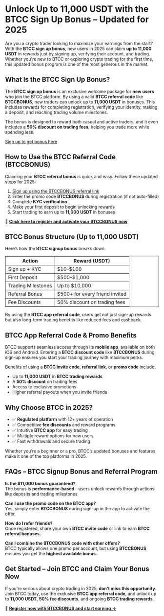 <h1>Unlock Up to 11,000 USDT with the BTCC Sign Up Bonus – Updated for 2025</h1>
<p>Are you a crypto trader looking to maximize your earnings from the start? With the <strong>BTCC sign up bonus</strong>, new users in 2025 can claim <strong>up to 11,000 USDT</strong> in rewards just by signing up, verifying their account, and trading. Whether you're new to BTCC or exploring crypto trading for the first time, this updated bonus program is one of the most generous in the market.</p>

<h2>What Is the BTCC Sign Up Bonus?</h2>
<p>The <strong>BTCC sign up bonus</strong> is an exclusive welcome package for <strong>new users</strong> who join the BTCC platform. By using a valid <strong>BTCC referral code</strong> like <strong>BTCCBONUS</strong>, new traders can unlock up to <strong>11,000 USDT</strong> in bonuses. This includes rewards for completing registration, verifying your identity, making a deposit, and reaching trading volume milestones.</p>
<p>The bonus is designed to reward both casual and active traders, and it even includes a <strong>50% discount on trading fees</strong>, helping you trade more while spending less.</p>
<p><a href="https://partner.btcc.com/us/c/BTCCBONUS/9303" target="_blank">Sign up to get bonus here</a></p>
<img src="https://images.mirror-media.xyz/publication-images/qVv1HIUVtLAdWVcjvkQcB.png?height=960&amp;width=1920" decoding="async" data-nimg="fill" class="css-xah9so" style="position:absolute;top:0;left:0;bottom:0;right:0;box-sizing:border-box;padding:0;border:none;margin:auto;display:block;width:0;height:0;min-width:100%;max-width:100%;min-height:100%;max-height:100%">
<h2>How to Use the BTCC Referral Code (BTCCBONUS)</h2>
<p>Claiming your <strong>BTCC referral bonus</strong> is quick and easy. Follow these updated steps for 2025:</p>
<ol>
<li><a href="https://partner.btcc.com/us/c/BTCCBONUS/9303">Sign up using the BTCCBONUS referral link</a></li>
<li>Enter the promo code <strong>BTCCBONUS</strong> during registration (if not auto-filled)</li>
<li>Complete <strong>KYC verification</strong></li>
<li>Make your first deposit to begin unlocking rewards</li>
<li>Start trading to earn up to <strong>11,000 USDT</strong> in bonuses</li>
</ol>
<p>🔗 <a href="https://partner.btcc.com/us/c/BTCCBONUS/9303"><strong>Click here to register and activate your BTCCBONUS now</strong></a></p>

<h2>BTCC Bonus Structure (Up to 11,000 USDT)</h2>
<p>Here’s how the <strong>BTCC signup bonus</strong> breaks down:</p>
<table border="1" cellpadding="6" cellspacing="0">
<tr><th>Action</th><th>Reward (USDT)</th></tr>
<tr><td>Sign up + KYC</td><td>$10–$100</td></tr>
<tr><td>First Deposit</td><td>$500–$1,000</td></tr>
<tr><td>Trading Milestones</td><td>Up to $10,000</td></tr>
<tr><td>Referral Bonus</td><td>$500+ for every friend invited</td></tr>
<tr><td>Fee Discounts</td><td>50% discount on trading fees</td></tr>
</table>
<p>By using the <strong>BTCC app referral code</strong>, users get not just sign-up rewards but also long-term trading benefits like reduced fees and cashback.</p>

<h2>BTCC App Referral Code & Promo Benefits</h2>
<p>BTCC supports seamless access through its <strong>mobile app</strong>, available on both iOS and Android. Entering a <strong>BTCC discount code</strong> like <strong>BTCCBONUS</strong> during sign-up ensures you start your trading journey with maximum perks.</p>
<p>Benefits of using a <strong>BTCC invite code</strong>, <strong>referral link</strong>, or <strong>promo code</strong> include:</p>
<ul>
<li>Up to <strong>11,000 USDT</strong> in <strong>BTCC trading rewards</strong></li>
<li>A <strong>50% discount</strong> on trading fees</li>
<li>Access to exclusive promotions</li>
<li>Higher referral payouts when you invite friends</li>
</ul>

<h2>Why Choose BTCC in 2025?</h2>
<ul>
<li>✅ <strong>Regulated platform</strong> with 12+ years of operation</li>
<li>✅ Competitive <strong>fee discounts</strong> and reward programs</li>
<li>✅ Intuitive <strong>BTCC app</strong> for easy trading</li>
<li>✅ Multiple reward options for new users</li>
<li>✅ Fast withdrawals and secure trading</li>
</ul>
<p>Whether you’re a beginner or a pro, BTCC’s updated bonuses and features make it one of the top platforms in 2025.</p>

<h2>FAQs – BTCC Signup Bonus and Referral Program</h2>
<p><strong>Is the $11,000 bonus guaranteed?</strong><br>The bonus is <strong>performance-based</strong>—users unlock rewards through actions like deposits and trading milestones.</p>
<p><strong>Can I use the promo code on the BTCC app?</strong><br>Yes, simply enter <strong>BTCCBONUS</strong> during sign-up in the app to activate the offer.</p>
<p><strong>How do I refer friends?</strong><br>Once registered, share your own <strong>BTCC invite code</strong> or link to earn <strong>BTCC referral bonuses</strong>.</p>
<p><strong>Can I combine the BTCCBONUS code with other offers?</strong><br>BTCC typically allows one promo per account, but using <strong>BTCCBONUS</strong> ensures you get the <strong>highest available bonus</strong>.</p>

<h2>Get Started – Join BTCC and Claim Your Bonus Now</h2>
<p>If you're serious about crypto trading in 2025, <strong>don't miss this opportunity</strong>. Join BTCC today, use the exclusive <strong>BTCC app referral code</strong>, and unlock up to <strong>11,000 USDT</strong>, <strong>50% fee discounts</strong>, and ongoing <strong>BTCC trading rewards</strong>.</p>
<p>🎁 <a href="https://partner.btcc.com/us/c/BTCCBONUS/9303"><strong>Register now with BTCCBONUS and start earning →</strong></a></p>
